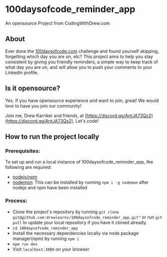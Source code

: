 
# 100daysofcode_reminder_app
An opensource Project from CodingWithDrew.com

## About

Ever done the [100daysofcode.com](https://100daysofcode.com) challenge and found yourself skipping, forgetting which day you are on, etc?
This project aims to help you stay consistent by giving you friendly reminders, a simple way to keep track of what day you are on, and will allow you to push your comments to your LinkedIn profile.

## Is it opensource?

Yes. If you have opensource experience and want to join, great! We would love to have you join our community!

Join me, Drew Karriker and friends, at [https://discord.gg/AntJA73Qx2](https://discord.gg/AntJA73Qx2). Let's code!

## How to run the project locally

### Prerequisites:

To set up and run a local instance of 100daysofcode_reminder_app, the following are required:

- [nodejs/npm](https://www.npmjs.com/)
- [nodemon](https://www.npmjs.com/package/nodemon): This can be installed by running `npm i -g nodemon` after nodejs and npm have been installed

### Process:

* Clone the project's repository by running `git clone git@github.com:drewlearns/100daysofcode_reminder_app.git"` or run `git pull` to update your local repository if you have it cloned already.
* `cd 100daysofcode_reminder_app`
* Install the necessary dependencies locally via node package manager(npm) by running `npm i`
* `npm run dev`
* Visit `localhost:3000` on your browser

